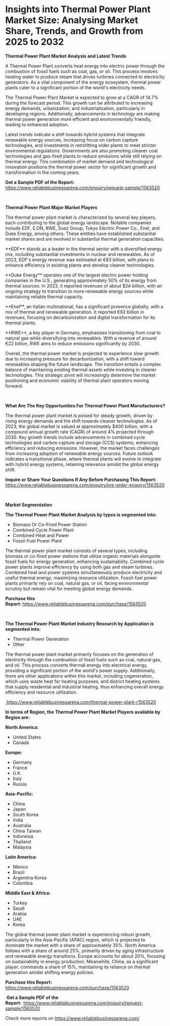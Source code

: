 <p><h1>Insights into Thermal Power Plant Market Size: Analysing Market Share, Trends, and Growth from 2025 to 2032</h1></p><p><strong>Thermal Power Plant Market Analysis and Latest Trends</strong></p>
<p><p>A Thermal Power Plant converts heat energy into electric power through the combustion of fossil fuels such as coal, gas, or oil. This process involves heating water to produce steam that drives turbines connected to electricity generators. As a vital component of the energy ecosystem, thermal power plants cater to a significant portion of the world's electricity needs.</p><p>The Thermal Power Plant Market is expected to grow at a CAGR of 14.7% during the forecast period. This growth can be attributed to increasing energy demands, urbanization, and industrialization, particularly in developing regions. Additionally, advancements in technology are making thermal power generation more efficient and environmentally friendly, leading to enhanced adoption. </p><p>Latest trends indicate a shift towards hybrid systems that integrate renewable energy sources, increasing focus on carbon capture technologies, and investments in retrofitting older plants to meet stricter environmental regulations. Governments are also promoting cleaner coal technologies and gas-fired plants to reduce emissions while still relying on thermal energy. This combination of market demand and technological innovation positions the thermal power sector for significant growth and transformation in the coming years.</p></p>
<p><strong>Get a Sample PDF of the Report:&nbsp;</strong> <a href="https://www.reliablebusinessarena.com/enquiry/request-sample/1563520?utm_campaign=2138&utm_medium=2&utm_source=Github&utm_content=ia&utm_term=13022025&utm_id=thermal-power-plant">https://www.reliablebusinessarena.com/enquiry/request-sample/1563520</a></p>
<p>&nbsp;</p>
<p><strong>Thermal Power Plant Major Market Players</strong></p>
<p><p>The thermal power plant market is characterized by several key players, each contributing to the global energy landscape. Notable companies include EDF, E.ON, RWE, Suez Group, Tokyo Electric Power Co., Enel, and Duke Energy, among others. These entities have established substantial market shares and are involved in substantial thermal generation capacities.</p><p>**EDF** stands as a leader in the thermal sector with a diversified energy mix, including substantial investments in nuclear and renewables. As of 2023, EDF's energy revenue was estimated at €83 billion, with plans to enhance efficiency in existing plants and develop cleaner technologies.</p><p>**Duke Energy** operates one of the largest electric power holding companies in the U.S., generating approximately 50% of its energy from thermal sources. In 2023, it reported revenues of about $24 billion, with an ongoing strategy to transition to more renewable energy sources while maintaining reliable thermal capacity.</p><p>**Enel**, an Italian multinational, has a significant presence globally, with a mix of thermal and renewable generation. It reported €92 billion in revenues, focusing on decarbonization and digital transformation for its thermal plants.</p><p>**RWE**, a key player in Germany, emphasizes transitioning from coal to natural gas while diversifying into renewables. With a revenue of around €22 billion, RWE aims to reduce emissions significantly by 2030.</p><p>Overall, the thermal power market is projected to experience slow growth due to increasing pressure for decarbonization, with a shift toward renewables shaping the future landscape. The transition entails a complex balance of maintaining existing thermal assets while investing in cleaner technologies. This strategic pivot will increasingly determine the market positioning and economic viability of thermal plant operators moving forward.</p></p>
<p>&nbsp;</p>
<p><strong>What Are The Key Opportunities For Thermal Power Plant Manufacturers?</strong></p>
<p><p>The thermal power plant market is poised for steady growth, driven by rising energy demands and the shift towards cleaner technologies. As of 2023, the global market is valued at approximately $400 billion, with a compound annual growth rate (CAGR) of around 4% projected through 2030. Key growth trends include advancements in combined cycle technologies and carbon capture and storage (CCS) systems, enhancing efficiency and reducing emissions. However, the market faces challenges from increasing adoption of renewable energy sources. Future outlook indicates a transitional phase, where thermal plants will evolve to integrate with hybrid energy systems, retaining relevance amidst the global energy shift.</p></p>
<p><strong>Inquire or Share Your Questions If Any Before Purchasing This Report:</strong> <a href="https://www.reliablebusinessarena.com/enquiry/pre-order-enquiry/1563520?utm_campaign=2138&utm_medium=2&utm_source=Github&utm_content=ia&utm_term=13022025&utm_id=thermal-power-plant">https://www.reliablebusinessarena.com/enquiry/pre-order-enquiry/1563520</a></p>
<p>&nbsp;</p>
<p><strong>Market Segmentation</strong></p>
<p><strong>The Thermal Power Plant Market Analysis by types is segmented into:</strong></p>
<p><ul><li>Biomass Or Co-Fired Power Station</li><li>Combined Cycle Power Plant</li><li>Combined Heat and Power</li><li>Fossil-Fuel Power Plant</li></ul></p>
<p><p>The thermal power plant market consists of several types, including biomass or co-fired power stations that utilize organic materials alongside fossil fuels for energy generation, enhancing sustainability. Combined cycle power plants improve efficiency by using both gas and steam turbines. Combined heat and power systems simultaneously produce electricity and useful thermal energy, maximizing resource utilization. Fossil-fuel power plants primarily rely on coal, natural gas, or oil, facing environmental scrutiny but remain vital for meeting global energy demands.</p></p>
<p><strong>Purchase this Report:&nbsp;</strong><a href="https://www.reliablebusinessarena.com/purchase/1563520?utm_campaign=2138&utm_medium=2&utm_source=Github&utm_content=ia&utm_term=13022025&utm_id=thermal-power-plant">https://www.reliablebusinessarena.com/purchase/1563520</a></p>
<p>&nbsp;</p>
<p><strong>The Thermal Power Plant Market Industry Research by Application is segmented into:</strong></p>
<p><ul><li>Thermal Power Generation</li><li>Other</li></ul></p>
<p><p>The thermal power plant market primarily focuses on the generation of electricity through the combustion of fossil fuels such as coal, natural gas, and oil. This process converts thermal energy into electrical energy, providing a significant portion of the world's power supply. Additionally, there are other applications within this market, including cogeneration, which uses waste heat for heating purposes, and district heating systems that supply residential and industrial heating, thus enhancing overall energy efficiency and resource utilization.</p></p>
<p><a href="https://www.reliablebusinessarena.com/thermal-power-plant-r1563520?utm_campaign=2138&utm_medium=2&utm_source=Github&utm_content=ia&utm_term=13022025&utm_id=thermal-power-plant">&nbsp;https://www.reliablebusinessarena.com/thermal-power-plant-r1563520</a></p>
<p><strong>In terms of Region, the Thermal Power Plant Market Players available by Region are:</strong></p>
<p>
    <p> <strong> North America: </strong>
        <ul>
            <li>United States</li>
            <li>Canada</li>
        </ul>
        </p> 
    <p> <strong> Europe: </strong>
        <ul>
            <li>Germany</li>
            <li>France</li>
            <li>U.K.</li>
            <li>Italy</li>
            <li>Russia</li>
        </ul>
        </p> 
    <p> <strong> Asia-Pacific: </strong>
        <ul>
            <li>China</li>
            <li>Japan</li>
            <li>South Korea</li>
            <li>India</li>
            <li>Australia</li>
            <li>China Taiwan</li>
            <li>Indonesia</li>
            <li>Thailand</li>
            <li>Malaysia</li>
        </ul>
        </p> 
    <p> <strong> Latin America: </strong>
        <ul>
            <li>Mexico</li>
            <li>Brazil</li>
            <li>Argentina Korea</li>
            <li>Colombia</li>
        </ul>
        </p> 
    <p> <strong> Middle East & Africa: </strong>
        <ul>
            <li>Turkey</li>
            <li>Saudi</li>
            <li>Arabia</li>
            <li>UAE</li>
            <li>Korea</li>
        </ul>
    </p>
    </p>
<p><p>The global thermal power plant market is experiencing robust growth, particularly in the Asia-Pacific (APAC) region, which is projected to dominate the market with a share of approximately 35%. North America follows with a share of around 25%, primarily driven by aging infrastructure and renewable energy transitions. Europe accounts for about 20%, focusing on sustainability in energy production. Meanwhile, China, as a significant player, commands a share of 15%, maintaining its reliance on thermal generation amidst shifting energy policies.</p></p>
<p><strong>Purchase this Report: </strong><a href="https://www.reliablebusinessarena.com/purchase/1563520?utm_campaign=2138&utm_medium=2&utm_source=Github&utm_content=ia&utm_term=13022025&utm_id=thermal-power-plant">https://www.reliablebusinessarena.com/purchase/1563520</a></p>
<p>&nbsp;<strong>Get a Sample PDF of the Report:&nbsp;&nbsp;</strong><a href="https://www.reliablebusinessarena.com/enquiry/request-sample/1563520?utm_campaign=2138&utm_medium=2&utm_source=Github&utm_content=ia&utm_term=13022025&utm_id=thermal-power-plant">https://www.reliablebusinessarena.com/enquiry/request-sample/1563520</a></p>
<p><strong></strong></p>
<p>Check more reports on <a href="https://www.reliablebusinessarena.com/?utm_campaign=2138&utm_medium=2&utm_source=Github&utm_content=ia&utm_term=13022025&utm_id=thermal-power-plant">https://www.reliablebusinessarena.com/</a></p>